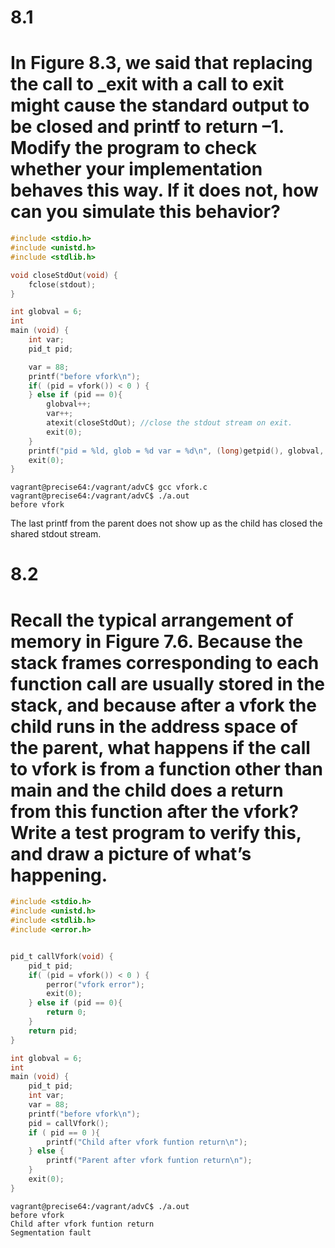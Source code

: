 # 8.1 
# In Figure 8.3, we said that replacing the call to _exit with a call to exit might cause the standard output to be closed and printf to return –1. Modify the program to check whether your implementation behaves this way. If it does not, how can you simulate this behavior?
```c
#include <stdio.h>
#include <unistd.h>
#include <stdlib.h>

void closeStdOut(void) {
    fclose(stdout);
}

int globval = 6;
int
main (void) {
    int var;
    pid_t pid;

    var = 88;
    printf("before vfork\n");
    if( (pid = vfork()) < 0 ) {
    } else if (pid == 0){
        globval++;
        var++;
        atexit(closeStdOut); //close the stdout stream on exit.
        exit(0);
    }
    printf("pid = %ld, glob = %d var = %d\n", (long)getpid(), globval, var); //Output will not show up.
    exit(0);
}
```
```
vagrant@precise64:/vagrant/advC$ gcc vfork.c
vagrant@precise64:/vagrant/advC$ ./a.out
before vfork
```
The last printf from the parent does not show up as the child has closed the shared stdout stream. 
# 8.2 
# Recall the typical arrangement of memory in Figure 7.6. Because the stack frames corresponding to each function call are usually stored in the stack, and because after a vfork the child runs in the address space of the parent, what happens if the call to vfork is from a function other than main and the child does a return from this function after the vfork? Write a test program to verify this, and draw a picture of what’s happening.
```c
#include <stdio.h>
#include <unistd.h>
#include <stdlib.h>
#include <error.h>


pid_t callVfork(void) {
    pid_t pid;
    if( (pid = vfork()) < 0 ) {
        perror("vfork error");
        exit(0);
    } else if (pid == 0){
        return 0;
    }
    return pid;
}

int globval = 6;
int
main (void) {
    pid_t pid;
    int var;
    var = 88;
    printf("before vfork\n");
    pid = callVfork();
    if ( pid == 0 ){
        printf("Child after vfork funtion return\n");
    } else {
        printf("Parent after vfork funtion return\n");
    }
    exit(0);
}
```
```
vagrant@precise64:/vagrant/advC$ ./a.out
before vfork
Child after vfork funtion return
Segmentation fault
```

